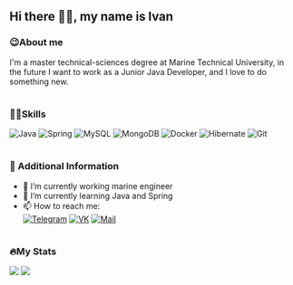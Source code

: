 <h2>Hi there 👋🏼, my name is Ivan</h2>
<h3>😉About me</h3>
I'm a master technical-sciences degree at Marine Technical University, in the future I want to work as a Junior 
Java Developer, and I love to do something new.
<h1></h1>
<h3>💪🏼Skills</h3>
<div>
    <img src="https://img.shields.io/badge/Java-black?style=for-the-badge&logo=Java" alt="Java"/>
    <img src="https://img.shields.io/badge/Spring-black?style=for-the-badge&logo=Spring" alt="Spring"/>
    <img src="https://img.shields.io/badge/Mysql-black?style=for-the-badge&logo=Mysql" alt="MySQL"/>
    <img src="https://img.shields.io/badge/MongoDB-black?style=for-the-badge&logo=MongoDB" alt="MongoDB"/>
    <img src="https://img.shields.io/badge/Docker-black?style=for-the-badge&logo=Docker" alt="Docker"/>
    <img src="https://img.shields.io/badge/Hibernate-black?style=for-the-badge&logo=Hibernate" alt="Hibernate"/>
    <img src="https://img.shields.io/badge/Git-black?style=for-the-badge&logo=Git" alt="Git"/>
</div>
<h1></h1>
<h3>📄 Additional Information</h3>
<ul>
    <li>🔭 I’m currently working marine engineer</li>
    <li>🌱 I’m currently learning Java and Spring</li>
    <li>📫 How to reach me:
<div>
    <a href="https://t.me/coollappsus"><img
                src="https://img.shields.io/badge/Telegram-black?style=for-the-badge&logo=Telegram" alt="Telegram"></a>
    <a href="https://vk.com/id15169485"><img
                src="https://img.shields.io/badge/VK-black?style=for-the-badge&logo=VK" alt="VK"></a>
    <a href="mailto:nrdr.94@yandex.ru"><img
                src="https://img.shields.io/badge/Email-black?style=for-the-badge&logo=e" alt="Mail"></a>
</div>
</ul>
<h1></h1>
<h3>🔥My Stats</h3>
<img src="https://github-readme-stats.vercel.app/api/top-langs/?username=coollappsus&layout=compact&theme=vision-friendly-dark">
<img src="https://github-readme-streak-stats.herokuapp.com/?user=coollappsus&theme=dark&background=000000">
